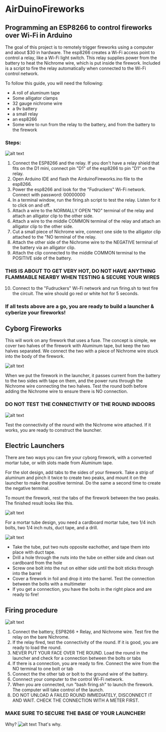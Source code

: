 # AirDuinoFireworks

## Programming an ESP8266 to control fireworks over Wi-Fi in Arduino

The goal of this project is to remotely trigger fireworks using a computer and about $30 in hardware. The esp8266 creates a Wi-Fi access point to control a relay, like a Wi-Fi light switch. This relay supplies power from the battery to heat the Nichrome wire, which is put inside the firework. Included is a script to fire the relay automatically when connected to the Wi-Fi control network.


To follow this guide, you will need the following:
+ A roll of aluminum tape
+ Some alligator clamps
+ 32 gauge nichrome wire
+ a 9v battery
+ a small relay
+ an esp8266
+ Some wire to run from the relay to the battery, and from the battery to the firework

### Steps:

![alt text](https://i.imgur.com/pJEWhYM.jpg "Testing Circuit")

1. Connect the ESP8266 and the relay. If you don't have a relay shield that fits on the D1 mini, connect pin "D1" of the esp8266 to pin "D1" on the relay.
2. Open Arduino IDE and flash the AirduinoFireworks.ino file to the esp8266.
3. Power the esp8266 and look for the "Fudruckers" Wi-Fi network. Connect with password: 00000000
4. In a terminal window, run the firing.sh script to test the relay. Listen for it to click on and off.
5. Attach a wire to the NORMALLY OPEN "NO" terminal of the relay and attach an alligator clip to the other side.
6. Attach a wire to the middle COMMON terminal of the relay and attach an alligator clip to the other side. 
7. Cut a small piece of Nichrome wire, connect one side to the alligator clip attached to the "NO terminal of the relay.
8. Attach the other side of the Nichrome wire to the NEGATIVE terminal of the battery via an alligator clip.
9. Attach the clip connected to the middle COMMON terminal to the POSITIVE side of the battery.
### THIS IS ABOUT TO GET VERY HOT, DO NOT HAVE ANYTHING FLAMMABLE NEARBY WHEN TESTING & SECURE YOUR WIRES
10. Connect to the "Fudruckers" Wi-Fi network and run firing.sh to test fire the circuit. The wire should go red or white hot for 5 seconds.

### If all tests above are a go, you are ready to build a launcher & cyberize your fireworks!

## Cyborg Fireworks
This will work on any firework that uses a fuse. The concept is simple, we cover two halves of the firework with Aluminum tape, but keep the two halves separated. We connect the two with a piece of Nichrome wire stuck into the body of the firework.

![alt text](https://i.imgur.com/pHepWpI.jpg "The wire connects the two halves")

When we put the firework in the launcher, it passes current from the battery to the two sides with tape on them, and the power runs through the Nichrome wire connecting the two halves. Test the round both before adding the Nichrome wire to ensure there is NO connection.

### DO NOT TEST THE CONNECTIVITY OF THE ROUND INDOORS

![alt text](https://i.imgur.com/Q55t9i4.jpg "Tape down the Nichrome with Aluminum tape")

Test the connectivity of the round with the Nichrome wire attached. If it works, you are ready to construct the launcher.

## Electric Launchers

There are two ways you can fire your cyborg firework, with a converted mortar tube, or with slots made from Aluminum tape.

For the slot design, add tabs to the sides of your firework. Take a strip of aluminum and pinch it twice to create two peaks, and mount it on the launcher to make the positive terminal. Do the same a second time to create the negative terminal.

To mount the firework, rest the tabs of the firework between the two peaks. The finished result looks like this.

![alt text](https://i.imgur.com/4sJoS3D.jpg "The wire connects the two halves")

For a mortar tube design, you need a cardboard mortar tube, two 1/4 inch bolts, two 1/4 inch nuts, duct tape, and a drill.

![alt text](https://i.imgur.com/iyoKS0F.jpg "Secure nuts as anchors for screws")

+ Take the tube, put two nuts opposite eachother, and tape them into place with duct tape.
+ Drill a hole through the nuts into the tube on either side and clean out cardboard from the hole
+ Screw one bolt into the nut on either side until the bolt sticks through into the barrel
+ Cover a firework in foil and drop it into the barrel. Test the connection between the bolts with a multimeter
+ If you get a connection, you have the bolts in the right place and are ready to fire!

## Firing procedure

![alt text](https://i.imgur.com/dWOvHew.jpg "The completed test circuit")

1. Connect the battery, ESP8266 + Relay, and Nichrome wire. Test fire the relay on the bare Nichrome.
2. If the relay fired, test the connectivity of the round. If it is good, you are ready to load the round.
3. NEVER PUT YOUR FACE OVER THE ROUND. Load the round in the launcher and check for a connection between the bolts or tabs
4. If there is a connection, you are ready to fire. Connect the wire from the NO terminal to one bolt or tab
5. Connect the the other tab or bolt to the ground wire of the battery. 
6. Connnect your computer to the control Wi-Fi network.
7. When you are connected, run "bash firing.sh" to launch the firework. The computer will take control of the launch.
8. DO NOT UNLOAD A FAILED ROUND IMMEDIATELY, DISCONNECT IT AND WAIT. CHECK THE CONNECTION WITH A METER FIRST.

### MAKE SURE TO SECURE THE BASE OF YOUR LAUNCHER! 
Why?
![alt text](https://media.giphy.com/media/iDV5nNzNJpeu7F2NtA/giphy.gif "DUCK")
That's why.















